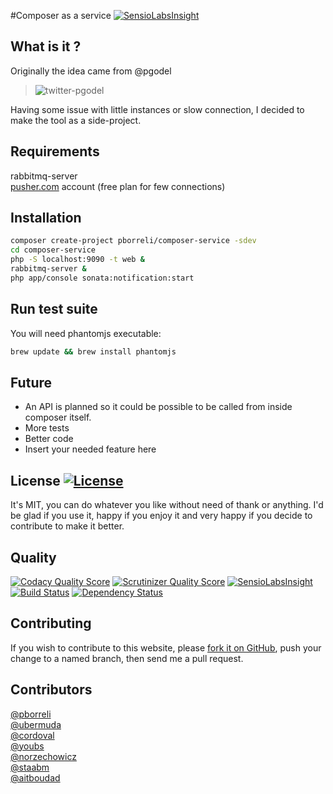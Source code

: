 #Composer as a service [![SensioLabsInsight](https://insight.sensiolabs.com/projects/20408423-f871-4d67-a87c-8967bedd6ef7/small.png)](https://insight.sensiolabs.com/projects/20408423-f871-4d67-a87c-8967bedd6ef7)

## What is it ?

Originally the idea came from @pgodel

>![twitter-pgodel](https://f.cloud.github.com/assets/77759/1818659/a6217488-7018-11e3-8891-4e21f75954a0.png)

Having some issue with little instances or slow connection, I decided to make the tool as a side-project.

## Requirements

rabbitmq-server  
[pusher.com](https://app.pusher.com) account (free plan for few connections)  

## Installation

```bash
composer create-project pborreli/composer-service -sdev
cd composer-service
php -S localhost:9090 -t web &
rabbitmq-server &
php app/console sonata:notification:start
```

## Run test suite

You will need phantomjs executable:

```bash
brew update && brew install phantomjs
```

## Future

 - An API is planned so it could be possible to be called from inside composer itself.
 - More tests
 - Better code
 - Insert your needed feature here

## License [![License](https://poser.pugx.org/pborreli/composer-service/license.png)](https://packagist.org/packages/pborreli/composer-service)

It's MIT, you can do whatever you like without need of thank or anything.
I'd be glad if you use it, happy if you enjoy it and very happy if you decide to contribute to make it better.

## Quality

[![Codacy Quality Score](http://img.shields.io/badge/Codacy-C-yellowgreen.png)](https://www.codacy.com/public/pborreli/composer-service.git)
[![Scrutinizer Quality Score](https://scrutinizer-ci.com/g/pborreli/composer-service/badges/quality-score.png?s=e24aa692dbefefcc7c9ed77bc1e9c64968a12571)](https://scrutinizer-ci.com/g/pborreli/composer-service/)
[![SensioLabsInsight](https://insight.sensiolabs.com/projects/20408423-f871-4d67-a87c-8967bedd6ef7/mini.png)](https://insight.sensiolabs.com/projects/20408423-f871-4d67-a87c-8967bedd6ef7)
[![Build Status](https://travis-ci.org/pborreli/composer-service.png?branch=master)](https://travis-ci.org/pborreli/composer-service)
[![Dependency Status](https://www.versioneye.com/php/pborreli:composer-service/dev-master/badge.png)](https://www.versioneye.com/php/pborreli:composer-service/dev-master)

## Contributing

If you wish to contribute to this website, please [fork it on GitHub](https://github.com/pborreli/composer-service/fork), push your
change to a named branch, then send me a pull request.

## Contributors

[@pborreli](https://github.com/pborreli)  
[@ubermuda](https://github.com/ubermuda)  
[@cordoval](https://github.com/cordoval)  
[@youbs](https://github.com/youbs)  
[@norzechowicz](https://github.com/norzechowicz)  
[@staabm](https://github.com/staabm)  
[@aitboudad](https://github.com/aitboudad)  
 

